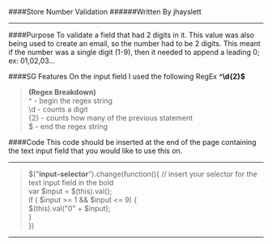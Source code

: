 ####Store Number Validation
######Written By jhayslett
___
####Purpose
To validate a field that had 2 digits in it. This value was also being used to create an email, so the number had to be 2 digits. This meant if the number was a single digit (1-9), then it needed to append a leading 0; ex: 01,02,03...

####SG Features
On the input field I used the following RegEx  **^\d{2}$**
> **(Regex Breakdown)**      
> ^ - begin the regex string  
> \d - counts a digit  
> {2} - counts how many of the previous statement  
> $ - end the regex string

####Code
This code should be inserted at the end of the page containing the text input field that you would like to use this on.
____
> $("**input-selector**").change(function(){  // insert your selector for the text input field in the bold  
>	  var $input = $(this).val();  
>	  if ( $input >= 1 && $input <= 9) {  
>		  $(this).val("0" + $input);  
>     }  
> })  
___
